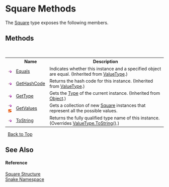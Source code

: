 # Square Methods
 

The <a href="T_Snake_Square">Square</a> type exposes the following members.


## Methods
&nbsp;<table><tr><th></th><th>Name</th><th>Description</th></tr><tr><td>![Public method](media/pubmethod.gif "Public method")</td><td><a href="https://docs.microsoft.com/dotnet/api/system.valuetype.equals#System_ValueType_Equals_System_Object_" target="_blank" rel="noopener noreferrer">Equals</a></td><td>
Indicates whether this instance and a specified object are equal.
 (Inherited from <a href="https://docs.microsoft.com/dotnet/api/system.valuetype" target="_blank" rel="noopener noreferrer">ValueType</a>.)</td></tr><tr><td>![Public method](media/pubmethod.gif "Public method")</td><td><a href="https://docs.microsoft.com/dotnet/api/system.valuetype.gethashcode#System_ValueType_GetHashCode" target="_blank" rel="noopener noreferrer">GetHashCode</a></td><td>
Returns the hash code for this instance.
 (Inherited from <a href="https://docs.microsoft.com/dotnet/api/system.valuetype" target="_blank" rel="noopener noreferrer">ValueType</a>.)</td></tr><tr><td>![Public method](media/pubmethod.gif "Public method")</td><td><a href="https://docs.microsoft.com/dotnet/api/system.object.gettype#System_Object_GetType" target="_blank" rel="noopener noreferrer">GetType</a></td><td>
Gets the <a href="https://docs.microsoft.com/dotnet/api/system.type" target="_blank" rel="noopener noreferrer">Type</a> of the current instance.
 (Inherited from <a href="https://docs.microsoft.com/dotnet/api/system.object" target="_blank" rel="noopener noreferrer">Object</a>.)</td></tr><tr><td>![Public method](media/pubmethod.gif "Public method")![Static member](media/static.gif "Static member")</td><td><a href="M_Snake_Square_GetValues">GetValues</a></td><td>
Gets a collection of new <a href="T_Snake_Square">Square</a> instances that represent all the possible values.</td></tr><tr><td>![Public method](media/pubmethod.gif "Public method")</td><td><a href="M_Snake_Square_ToString">ToString</a></td><td>
Returns the fully qualified type name of this instance.
 (Overrides <a href="https://docs.microsoft.com/dotnet/api/system.valuetype.tostring#System_ValueType_ToString" target="_blank" rel="noopener noreferrer">ValueType.ToString()</a>.)</td></tr></table>&nbsp;
<a href="#square-methods">Back to Top</a>

## See Also


#### Reference
<a href="T_Snake_Square">Square Structure</a><br /><a href="N_Snake">Snake Namespace</a><br />